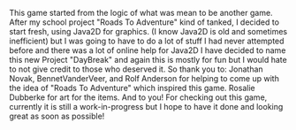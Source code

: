 This game started from the logic of what was mean to be another game. After my school project "Roads To Adventure" kind of tanked, I decided to start fresh, using Java2D for graphics.
(I know Java2D is old and sometimes inefficient) but I was going to have to do a lot of stuff I had never attempted before and there was a lot of online help for Java2D
I have decided to name this new Project "DayBreak" and again this is mostly for fun but I would hate to not give credit to those who deserved it.
So thank you to:
Jonathan Novak, BennetVanderVeer, and Rolf Anderson for helping to come up with the idea of "Roads To Adventure" which inspired this game.
Rosalie Dubberke for art for the items.
And to you! For checking out this game, currently it is still a work-in-progress but I hope to have it done and looking great as soon as possible!